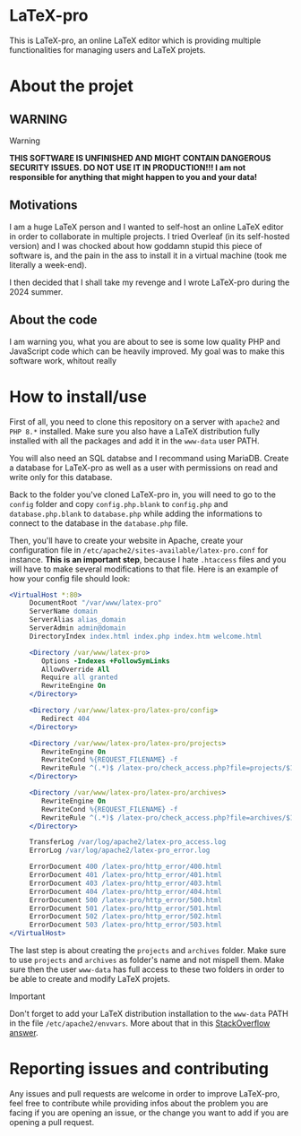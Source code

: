 # LaTeX-pro

This is LaTeX-pro, an online LaTeX editor which is providing multiple functionalities for managing users and LaTeX projets.

# About the projet

## **WARNING**

> [!WARNING] 
> **THIS SOFTWARE IS UNFINISHED AND MIGHT CONTAIN DANGEROUS SECURITY ISSUES. DO NOT USE IT IN PRODUCTION!!! I am not responsible for anything that might happen to you and your data!**


## Motivations

I am a huge LaTeX person and I wanted to self-host an online LaTeX editor in order to collaborate in multiple projects. I tried Overleaf (in its self-hosted version) and I was chocked about how goddamn stupid this piece of software is, and the pain in the ass to install it in a virtual machine (took me literally a week-end).

I then decided that I shall take my revenge and I wrote LaTeX-pro during the 2024 summer.

## About the code

I am warning you, what you are about to see is some low quality PHP and JavaScript code which can be heavily improved. My goal was to make this software work, whitout really 

# How to install/use

First of all, you need to clone this repository on a server with `apache2` and `PHP 8.*` installed. Make sure you also have a LaTeX distribution fully installed with all the packages and add it in the `www-data` user PATH.

You will also need an SQL databse and I recommand using MariaDB. Create a database for LaTeX-pro as well as a user with permissions on read and write only for this database.

Back to the folder you've cloned LaTeX-pro in, you will need to go to the `config` folder and copy `config.php.blank` to `config.php` and `database.php.blank` to `database.php` while adding the informations to connect to the database in the `database.php` file.

Then, you'll have to create your website in Apache, create your configuration file in `/etc/apache2/sites-available/latex-pro.conf` for instance. **This is an important step**, because I hate `.htaccess` files and you will have to make several modifications to that file. Here is an example of how your config file should look:

```apache
<VirtualHost *:80>
     DocumentRoot "/var/www/latex-pro"
     ServerName domain
     ServerAlias alias_domain
     ServerAdmin admin@domain
     DirectoryIndex index.html index.php index.htm welcome.html

     <Directory /var/www/latex-pro>
        Options -Indexes +FollowSymLinks
        AllowOverride All
        Require all granted
        RewriteEngine On
     </Directory>

     <Directory /var/www/latex-pro/latex-pro/config>
        Redirect 404
     </Directory>

     <Directory /var/www/latex-pro/latex-pro/projects>
        RewriteEngine On
        RewriteCond %{REQUEST_FILENAME} -f
        RewriteRule ^(.*)$ /latex-pro/check_access.php?file=projects/$1 [QSA,L]
     </Directory>

     <Directory /var/www/latex-pro/latex-pro/archives>
        RewriteEngine On
        RewriteCond %{REQUEST_FILENAME} -f
        RewriteRule ^(.*)$ /latex-pro/check_access.php?file=archives/$1 [QSA,L]
     </Directory>

     TransferLog /var/log/apache2/latex-pro_access.log
     ErrorLog /var/log/apache2/latex-pro_error.log

     ErrorDocument 400 /latex-pro/http_error/400.html
     ErrorDocument 401 /latex-pro/http_error/401.html
     ErrorDocument 403 /latex-pro/http_error/403.html
     ErrorDocument 404 /latex-pro/http_error/404.html
     ErrorDocument 500 /latex-pro/http_error/500.html
     ErrorDocument 501 /latex-pro/http_error/501.html
     ErrorDocument 502 /latex-pro/http_error/502.html
     ErrorDocument 503 /latex-pro/http_error/503.html
</VirtualHost>
```

The last step is about creating the `projects` and `archives` folder. Make sure to use `projects` and `archives` as folder's name and not mispell them. Make sure then the user `www-data` has full access to these two folders in order to be able to create and modify LaTeX projets.

> [!IMPORTANT]
> Don't forget to add your LaTeX distribution installation to the `www-data` PATH in the file `/etc/apache2/envvars`. More about that in this [StackOverflow answer](https://askubuntu.com/questions/204159/add-path-to-path-environment-variable-for-www-data).

# Reporting issues and contributing

Any issues and pull requests are welcome in order to improve LaTeX-pro, feel free to contribute while providing infos about the problem you are facing if you are opening an issue, or the change you want to add if you are opening a pull request.
